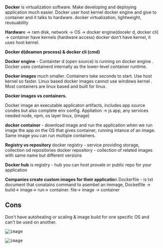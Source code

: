 **Docker** is virtualization software.  Make developing and deploying application much easier.
Docker user host kernel docker engine and give to container and it talks to hardware. 
docker
 virtualization, lightweight, reusuability

**Hardwar**e -> ram disk, network -> OS -> docker engine(docekr d, docker cli)  -> container have kernels (hardware access)
docker don't have kernel, it uses host kernel.

**Docker d(deamon process) &  docker cli (cmd)**

**Docker engine** - Containter d (open source) is running on docker engine .  Docker uses containerd internally as the lower-level container runtime.

**Docker images** much smaller.  Containers take seconds to start.  Use host kernel so faster. 
Linux based docker images cannot use windows kernel . 
Most containers are linux based and built for linux. 

**Docker images vs containers.**

Docker image  an executable applicaton artifacts, includes app source condes but also complete env config. 
Appliation -> js app, any services needed node, npm, os layer linux,   (image)

**docker container** - download image and run the application when we run image the app on the OS that gives container, running intance of an image. Same image you can run multiple containers. 


**Registry vs repository**
  docker registry - service providing storage, collection od repositories 
  docker repository - collection  of related images with same name but different versions
 
**Docker hub** is registry - hub you can host provate or public repo for your application

**Companies create custom images for their applicatio**n
Dockerfile - is txt document that conatains command to asembel an immage,
Docketfile -> build-> image-> run-> container. 
file-> image -> container


Cons
-------
Don't have autohealing or scaling  & image build for one specific OS and can't be used on another. 


<kbd>![image](https://github.com/kneerose-cyber/devops/blob/main/docker/architecture.png)</kbd>

<kbd>![image](https://github.com/kneerose-cyber/devops/blob/main/docker/taxonomy-of-docker-terms-and-concepts.png)</kbd>

